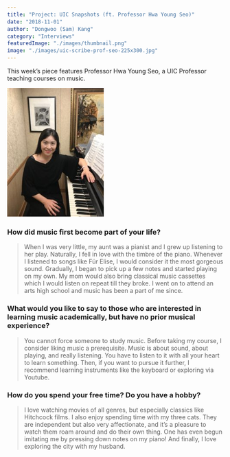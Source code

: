 ```yaml
---
title: "Project: UIC Snapshots (ft. Professor Hwa Young Seo)"
date: "2018-11-01"
author: "Dongwoo (Sam) Kang"
category: "Interviews"
featuredImage: "./images/thumbnail.png"
image: "./images/uic-scribe-prof-seo-225x300.jpg"
---
```


This week’s piece features Professor Hwa Young Seo, a UIC Professor teaching courses on music.

![](./images/uic-scribe-prof-seo-225x300.jpg)

### How did music first become part of your life?

> When I was very little, my aunt was a pianist and I grew up listening to her play. Naturally, I fell in love with the timbre of the piano. Whenever I listened to songs like Für Elise, I would consider it the most gorgeous sound. Gradually, I began to pick up a few notes and started playing on my own. My mom would also bring classical music cassettes which I would listen on repeat till they broke. I went on to attend an arts high school and music has been a part of me since.

### What would you like to say to those who are interested in learning music academically, but have no prior musical experience?

> You cannot force someone to study music. Before taking my course, I consider liking music a prerequisite. Music is about sound, about playing, and really listening. You have to listen to it with all your heart to learn something. Then, if you want to pursue it further, I recommend learning instruments like the keyboard or exploring via Youtube.

### How do you spend your free time? Do you have a hobby?

> I love watching movies of all genres, but especially classics like Hitchcock films. I also enjoy spending time with my three cats. They are independent but also very affectionate, and it’s a pleasure to watch them roam around and do their own thing. One has even begun imitating me by pressing down notes on my piano! And finally, I love exploring the city with my husband.
